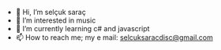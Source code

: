 - 👋 Hi, I’m selçuk saraç
- 👀 I’m interested in music
- 🌱 I’m currently learning c# and javascript
- 📫 How to reach me; my e mail: selcuksaracdisc@gmail.com

<!---
Selcuksaracdisc/Selcuksaracdisc is a ✨ special ✨ repository because its `README.md` (this file) appears on your GitHub profile.
You can click the Preview link to take a look at your changes.
--->
